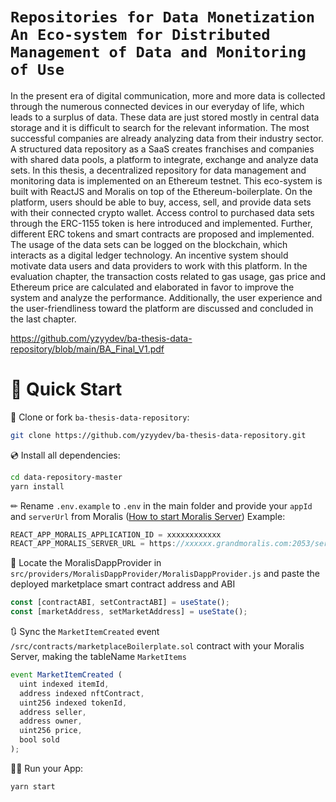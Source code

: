 # `Repositories for Data Monetization An Eco-system for Distributed Management of Data and Monitoring of Use`


In the present era of digital communication, more and more data is collected through the numerous connected devices in our everyday of life, which leads to a surplus of data. These data are just stored mostly in central data storage and it is difficult to search for the relevant information. The most successful companies are already analyzing data from their industry sector. A structured data repository as a SaaS creates franchises and companies with shared data pools, a platform to integrate, exchange and analyze data sets. In this thesis, a decentralized repository for data management and monitoring data is implemented on an Ethereum testnet. This eco-system is built with ReactJS and Moralis on top of the Ethereum-boilerplate. On the platform, users should be able to buy, access, sell, and provide data sets with their connected crypto wallet. Access control to purchased data sets through the ERC-1155 token is here introduced and implemented. Further, different ERC tokens and smart contracts are proposed and implemented. The usage of the data sets can be logged on the blockchain, which interacts as a digital ledger technology. An incentive system should motivate data users and data providers to work with this platform. In the evaluation chapter, the transaction costs related to gas usage, gas price and Ethereum price are calculated and elaborated in favor to improve the system and analyze the performance. Additionally, the user experience and the user-friendliness toward the platform are discussed and concluded in the last chapter.

https://github.com/yzyydev/ba-thesis-data-repository/blob/main/BA_Final_V1.pdf

# 🚀 Quick Start

📄 Clone or fork `ba-thesis-data-repository`:
```sh
git clone https://github.com/yzyydev/ba-thesis-data-repository.git
```
💿 Install all dependencies:
```sh
cd data-repository-master
yarn install 
```
✏ Rename `.env.example` to `.env` in the main folder and provide your `appId` and `serverUrl` from Moralis ([How to start Moralis Server](https://docs.moralis.io/moralis-server/getting-started/create-a-moralis-server)) 
Example:
```jsx
REACT_APP_MORALIS_APPLICATION_ID = xxxxxxxxxxxx
REACT_APP_MORALIS_SERVER_URL = https://xxxxxx.grandmoralis.com:2053/server
```

🔎 Locate the MoralisDappProvider in `src/providers/MoralisDappProvider/MoralisDappProvider.js` and paste the deployed marketplace smart contract address and ABI
```jsx
const [contractABI, setContractABI] = useState();
const [marketAddress, setMarketAddress] = useState();
```

🔃 Sync the `MarketItemCreated` event `/src/contracts/marketplaceBoilerplate.sol` contract with your Moralis Server, making the tableName `MarketItems`
```jsx
event MarketItemCreated (
  uint indexed itemId,
  address indexed nftContract,
  uint256 indexed tokenId,
  address seller,
  address owner,
  uint256 price,
  bool sold
);
```


🚴‍♂️ Run your App:
```sh
yarn start
```


